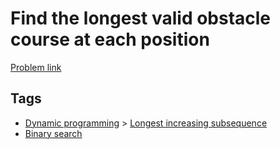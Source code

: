 # Find the longest valid obstacle course at each position

[Problem link](https://leetcode.com/problems/find-the-longest-valid-obstacle-course-at-each-position/)

## Tags

* [Dynamic programming](/README.md#Dynamic_programming) > [Longest increasing subsequence](/README.md#Dynamic_programming-Longest_increasing_subsequence)
* [Binary search](/README.md#Binary_search)
